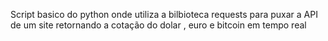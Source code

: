 Script basico do python onde utiliza a bilbioteca requests para puxar a API de um site retornando a cotação do dolar , euro e bitcoin em tempo real
